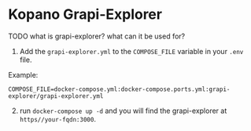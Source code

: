 # Kopano Grapi-Explorer

TODO what is grapi-explorer? what can it be used for?

 1. Add the `grapi-explorer.yml` to the `COMPOSE_FILE` variable in your `.env` file.

 Example:
```
COMPOSE_FILE=docker-compose.yml:docker-compose.ports.yml:grapi-explorer/grapi-explorer.yml
```
 2. run `docker-compose up -d` and you will find the grapi-explorer at `https//your-fqdn:3000`.